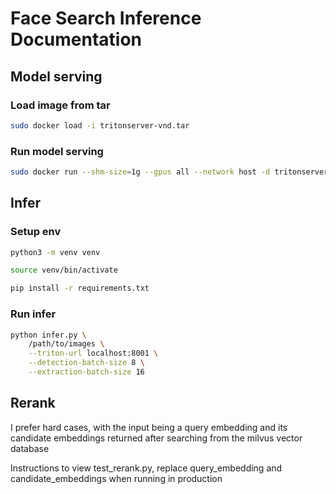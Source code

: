 # Face Search Inference Documentation

## Model serving
### Load image from tar
```bash
sudo docker load -i tritonserver-vnd.tar

```

### Run model serving
```bash
sudo docker run --shm-size=1g --gpus all --network host -d tritonserver-vnd:24.11-py3

```

## Infer 
### Setup env
```bash
python3 -m venv venv

source venv/bin/activate

pip install -r requirements.txt 

```

### Run infer
```bash
python infer.py \
    /path/to/images \
    --triton-url localhost:8001 \
    --detection-batch-size 8 \
    --extraction-batch-size 16


```


## Rerank
I prefer hard cases, with the input being a query embedding and its candidate embeddings returned after searching from the milvus vector database

Instructions to view test_rerank.py, replace query_embedding and candidate_embeddings when running in production